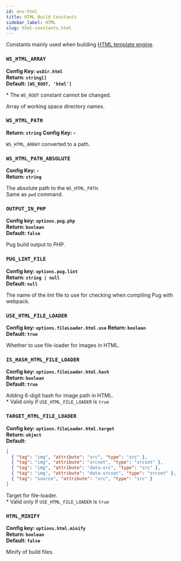```yaml
---
id: env-html
title: HTML Build Constants
sidebar_label: HTML
slug: html-constants.html
---
```


Constants mainly used when building [HTML template engine](../../../select-languages-and-frameworks.md#html-template-engine).

### `WS_HTML_ARRAY`

**Config Key: `wsDir.html`**  
**Return: `string[]`**  
**Default: `[WS_ROOT, 'html']`**

\* The `WS_ROOT` constant cannot be changed.

Array of working space directory names.

### `WS_HTML_PATH`

**Return: `string`**
**Config Key: -**

`WS_HTML_ARRAY` converted to a path.

### `WS_HTML_PATH_ABSOLUTE`

**Config Key: -**  
**Return: `string`**

The absolute path to the `WS_HTML_PATH`.  
Same as `pwd` command.

### `OUTPUT_IN_PHP`

**Config key: `options.pug.php`**  
**Return: `boolean`**  
**Default: `false`**

Pug build output to PHP.

### `PUG_LINT_FILE`

**Config key: `options.pug.lint`**  
**Return: `string | null`**  
**Default: `null`**

The name of the lint file to use for checking when compiling Pug with webpack.

### `USE_HTML_FILE_LOADER`

**Config key: `options.fileLoader.html.use`**
**Return: `boolean`**  
**Default: `true`**

Whether to use file-loader for images in HTML.

### `IS_HASH_HTML_FILE_LOADER`

**Config key: `options.fileLoader.html.hash`**  
**Return: `boolean`**  
**Default: `true`**

Adding 6-digit hash for image path in HTML.  
\* Valid only if `USE_HTML_FILE_LOADER` is `true`

### `TARGET_HTML_FILE_LOADER`

**Config key: `options.fileLoader.html.target`**  
**Return: `object`**  
**Default:**

```json
[
  { "tag": "img", "attribute": "src", "type": "src" },
  { "tag": "img", "attribute": "srcset", "type": "srcset" },
  { "tag": "img", "attribute": "data-src", "type": "src" },
  { "tag": "img", "attribute": "data-srcset", "type": "srcset" },
  { "tag": "source", "attribute": "src", "type": "src" }
]
```

Target for file-loader.  
\* Valid only if `USE_HTML_FILE_LOADER` is `true`

### `HTML_MINIFY`

**Config key: `options.html.minify`**  
**Return: `boolean`**  
**Default: `false`**

Minify of build files.
